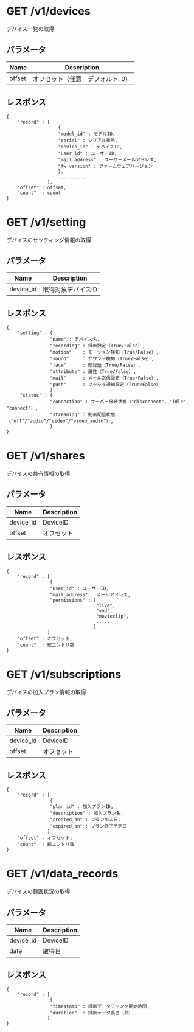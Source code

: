 # GET /v1/devices

デバイス一覧の取得

## パラメータ

| Name   | Description                   |
|--------|-------------------------------|
| offset | オフセット（任意　デフォルト: 0）  |

## レスポンス
```
{
    "record" : [
                   {
                   "model_id" : モデルID,
                   "serial" : シリアル番号,
                   "device_id" : デバイスID,
                   "user_id" : ユーザーID,
                   "mail_address" : ユーザーメールアドレス,
                   "fw_version" : ファームウェアバージョン
                   },
                   ..........
               ],
    "offset" : offset,
    "count"  : count
}
```



# GET /v1/setting

デバイスのセッティング情報の取得

## パラメータ

| Name      | Description                   |
|-----------|-------------------------------|
| device_id | 取得対象デバイスID              |

## レスポンス
```
{
    "setting" : {
                "name" : デバイス名,
                "recording" : 録画設定（True/False）,
                "motion"    : モーション検知（True/False）,
                "sound"     : サウンド検知（True/False）,
                "face"      : 顔認証（True/False）,
                "attribute" : 属性（True/False）,
                "mail"      : メール送信設定（True/False）,
                "push"      : プッシュ通知設定（True/False）
                },
     "status" : {
                "connection" : サーバー接続状態（"disconnect", "idle", "connect"）,
                "streaming" : 動画配信状態（"off"/"audio"/"video"/"video_audio"）,
                }
}
```

# GET /v1/shares

デバイスの共有情報の取得

## パラメータ

| Name      | Description                   |
|-----------|-------------------------------|
| device_id | DeviceID                      |
| offset    | オフセット                      |

## レスポンス
```
{
    "record" : [
                {
                "user_id" : ユーザーID,
                "mail_address" : メールアドレス,
                "permissions" : [
                                 "live",
                                 "vod",
                                 "movieclip",
                                 ......
                                ]
               ]
    "offset" : オフセット,
    "count"  : 総エントリ数
}
```

# GET /v1/subscriptions

デバイスの加入プラン情報の取得

## パラメータ

| Name      | Description                   |
|-----------|-------------------------------|
| device_id | DeviceID                      |
| offset    | オフセット                      |

## レスポンス
```
{
    "record" : [
                {
                "plan_id" : 加入プランID,
                "description" : 加入プラン名,
                "created_on" : プラン加入日,
                "expired_on" : プラン終了予定日
               ]
    "offset" : オフセット,
    "count"  : 総エントリ数
}
```


# GET /v1/data_records

デバイスの録画状況の取得

## パラメータ

| Name      | Description                   |
|-----------|-------------------------------|
| device_id | DeviceID                      |
| date      | 取得日                         |

## レスポンス
```
{
    "record" : [
                {
                "timestamp" : 録画データチャンク開始時間,
                "duration"  : 録画データ長さ（秒）
               ]
}
```
